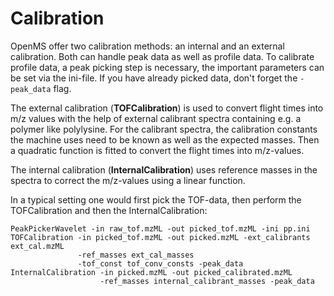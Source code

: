 Calibration
===========

OpenMS offer two calibration methods: an internal and an external calibration. Both can handle peak data as well as
profile data. To calibrate profile data, a peak picking step is necessary, the important parameters can be set via the
ini-file. If you have already picked data, don't forget the `-peak_data` flag.

The external calibration (**TOFCalibration**) is used to convert flight times into m/z values with the help of external
calibrant spectra containing e.g. a polymer like polylysine. For the calibrant spectra, the calibration constants the
machine uses need to be known as well as the expected masses. Then a quadratic function is fitted to convert the flight
times into m/z-values.

The internal calibration (**InternalCalibration**) uses reference masses in the spectra to correct the m/z-values
using a linear function.

In a typical setting one would first pick the TOF-data, then perform the TOFCalibration and then the InternalCalibration:

```
PeakPickerWavelet -in raw_tof.mzML -out picked_tof.mzML -ini pp.ini
TOFCalibration -in picked_tof.mzML -out picked.mzML -ext_calibrants ext_cal.mzML
               -ref_masses ext_cal_masses
               -tof_const tof_conv_consts -peak_data
InternalCalibration -in picked.mzML -out picked_calibrated.mzML
                    -ref_masses internal_calibrant_masses -peak_data
```
